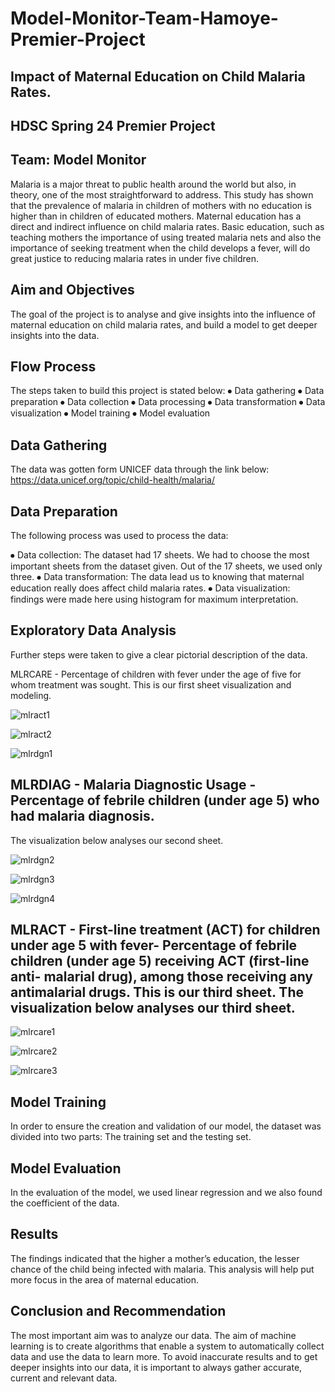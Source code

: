 # Model-Monitor-Team-Hamoye-Premier-Project

## Impact of Maternal Education on Child Malaria Rates. 

## HDSC Spring 24 Premier Project

## Team: Model Monitor

Malaria is a major threat to public health around the world but also, in theory, one of the most straightforward to address. This study has shown that the prevalence of malaria in children of mothers with no education is higher than in children of educated mothers. Maternal education has a direct and indirect influence on child malaria rates. Basic education, such as teaching mothers the importance of using treated malaria nets and also the importance of seeking treatment when the child develops a fever, will do great justice to reducing malaria rates in under five children. 


## Aim and Objectives 

The goal of the project is to analyse and give insights into the influence of maternal education on child malaria rates, and build a model to get deeper insights into the data.

## Flow Process

The steps taken to build this project is stated below:
⦁	Data gathering
⦁	Data preparation 
⦁	Data collection 
⦁	Data processing 
⦁	Data transformation 
⦁	Data visualization 
⦁	Model training 
⦁	Model evaluation 

## Data Gathering 

The data was gotten form UNICEF data through the link below:  https://data.unicef.org/topic/child-health/malaria/

## Data Preparation 

The following process was used to process the data:

⦁	Data collection: The dataset had 17 sheets. We had to choose the most important sheets from the dataset given. Out of the 17 sheets, we used only three. 
⦁	Data transformation: The data lead us to knowing that maternal education really does affect child malaria rates. 
⦁	Data visualization: findings were made here using histogram for maximum interpretation.

## Exploratory Data Analysis 

Further steps were taken to give a clear pictorial description of the data.

MLRCARE - Percentage of children with fever  under the age of five for whom treatment was sought. This is our first sheet visualization and modeling.

![mlract1](https://github.com/user-attachments/assets/897778e0-4363-4fac-9337-36fe2db86289)

![mlract2](https://github.com/user-attachments/assets/474b4665-0e81-497d-baf9-dbefdae7e071)

![mlrdgn1](https://github.com/user-attachments/assets/7c749b61-1704-46aa-b52b-b9a3a1733e9d)

## MLRDIAG - Malaria Diagnostic Usage - Percentage of febrile children (under age 5) who had malaria diagnosis.
The visualization below analyses our second sheet. 
 
![mlrdgn2](https://github.com/user-attachments/assets/7bbff0d2-829e-4050-82af-4c38c627ca4b)

![mlrdgn3](https://github.com/user-attachments/assets/b841f106-68a1-4d44-b702-761946aa0013)

![mlrdgn4](https://github.com/user-attachments/assets/ec28d198-41d6-48f8-a41b-b18fd5038977)

## MLRACT - First-line treatment (ACT) for children under age 5 with fever- Percentage of febrile children (under age 5) receiving ACT (first-line anti- malarial drug), among those receiving any antimalarial drugs. This is our third sheet. The visualization below analyses our third sheet. 

 ![mlrcare1](https://github.com/user-attachments/assets/dd35e32d-411d-4ef3-af74-a62c7a826860)

![mlrcare2](https://github.com/user-attachments/assets/904a3147-b53f-4283-9d1e-b8345e67a7aa)

![mlrcare3](https://github.com/user-attachments/assets/55c92f1c-1dce-4102-8d97-5fbf6cfda02a)

## Model Training 

In order to ensure the creation and validation of our model, the dataset was divided into two parts: The training set and the testing set. 

## Model Evaluation 

In the evaluation of the model, we used linear regression and we also found the coefficient of the data. 

## Results

The findings indicated that the higher a mother’s education, the lesser chance of the child being infected with malaria. This analysis will help put more focus in the area of maternal education. 

## Conclusion and Recommendation

The most important aim was to analyze our data. The aim of machine learning is to create algorithms that enable a system to automatically collect data and use the data to learn more. To avoid inaccurate results and to get deeper insights into our data, it is important to always gather accurate, current and relevant data. 
